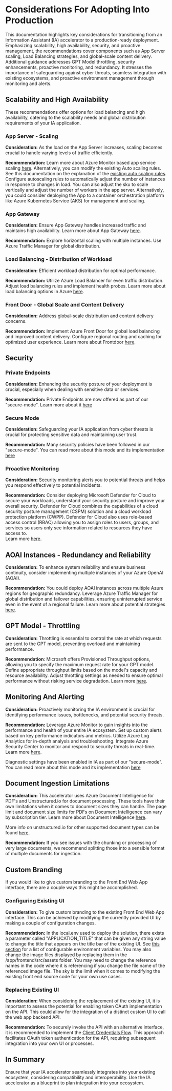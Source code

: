 # Considerations For Adopting Into Production

This documentation highlights key considerations for transitioning from an Information Assistant (IA) accelerator to a production-ready deployment. Emphasizing scalability, high availability, security, and proactive management, the recommendations cover components such as App Server scaling, Load Balancing strategies, and global-scale content delivery. Additional guidance addresses GPT Model throttling, security enhancements, proactive monitoring, and redundancy. It stresses the importance of safeguarding against cyber threats, seamless integration with existing ecosystems, and proactive environment management through monitoring and alerts.

## Scalability and High Availability

These recommendations offer options for load balancing and high availability, catering to the scalability needs and global distribution requirements of your IA application.

### App Server - Scaling

**Consideration:** As the load on the App Server increases, scaling becomes crucial to handle varying levels of traffic efficiently.

**Recommendation:** Learn more about Azure Monitor based app service scaling [here](https://learn.microsoft.com/en-us/azure/app-service/manage-automatic-scaling?tabs=azure-portal). Alternatively, you can modify the existing Auto scaling rules. See this documentation on the explanation of the [existing auto scaling rules](/docs/deployment/autoscale_sku.md). Configure autoscaling rules to automatically adjust the number of instances in response to changes in load. You can also adjust the sku to scale vertically and adjust the number of workers in the app server. Alternatively, you could  consider deploying the App to a container orchestration platform like Azure Kubernetes Service (AKS) for management and scaling.

### App Gateway

**Consideration:** Ensure App Gateway handles increased traffic and maintains high availability. Learn more about App Gateway [here](https://learn.microsoft.com/en-us/azure/application-gateway/overview).

**Recommendation:**
    Explore horizontal scaling with multiple instances.
    Use Azure Traffic Manager for global distribution.

### Load Balancing - Distribution of Workload

**Consideration:** Efficient workload distribution for optimal performance.

**Recommendation:**
Utilize Azure Load Balancer for even traffic distribution.
Adjust load balancing rules and implement health probes.
Learn more about load balancing options in Azure [here](https://learn.microsoft.com/en-us/azure/architecture/guide/technology-choices/load-balancing-overview).

### Front Door - Global Scale and Content Delivery

**Consideration:** Address global-scale distribution and content delivery concerns.

**Recommendation:**
Implement Azure Front Door for global load balancing and improved content delivery.
Configure regional routing and caching for optimized user experience.
Learn more about Frontdoor [here](https://learn.microsoft.com/en-us/azure/frontdoor/front-door-overview).

## Security

### Private Endpoints

**Consideration:** Enhancing the security posture of your deployment is crucial, especially when dealing with sensitive data or services.

**Recommendation:** Private Endpoints are now offered as part of our "secure-mode". Learn more about it [here](/docs/deployment/secure_deployment.md)

### Secure Mode

**Consideration:** Safeguarding your IA application from cyber threats is crucial for protecting sensitive data and maintaining user trust.

**Recommendation:** Many security policies have been followed in our "secure-mode". You can read more about this mode and its implementation [here](/docs/deployment/secure_deployment.md)

### Proactive Monitoring

**Consideration:** Security monitoring alerts you to potential threats and helps you respond effectively to potential incidents.

**Recommendation:** Consider deploying Microsoft Defender for Cloud to secure your workloads, understand your security posture and improve your overall security. Defender for Cloud combines the capabilities of a cloud security posture management (CSPM) solution and a cloud workload protection platform (CWPP). Defender for Cloud also uses role-based access control (RBAC) allowing you to assign roles to users, groups, and services so users only see information related to resources they have access to.  
Learn more [here](https://learn.microsoft.com/en-us/azure/defender-for-cloud/defender-for-cloud-introduction).

## AOAI Instances - Redundancy and Reliability

**Consideration:** To enhance system reliability and ensure business continuity, consider implementing multiple instances of your Azure OpenAI (AOAI).

**Recommendation:** You could deploy AOAI instances across multiple Azure regions for geographic redundancy. Leverage Azure Traffic Manager for global distribution and failover capabilities, ensuring uninterrupted service even in the event of a regional failure. Learn more about potential strategies [here](https://techcommunity.microsoft.com/t5/ai-azure-ai-services-blog/azure-openai-architecture-patterns-and-implementation-steps/ba-p/3979934).

## GPT Model - Throttling

**Consideration:** Throttling is essential to control the rate at which requests are sent to the GPT model, preventing overload and maintaining performance.

**Recommendation**: Microsoft offers Provisioned Throughput options, allowing you to specify the maximum request rate for your GPT model. Define appropriate throughput limits based on the model's capacity and resource availability. Adjust throttling settings as needed to ensure optimal performance without risking service degradation. Learn more [here](https://learn.microsoft.com/en-us/azure/ai-services/openai/concepts/provisioned-throughput).

## Monitoring And Alerting

**Consideration:** Proactively monitoring the IA environment is crucial for identifying performance issues, bottlenecks, and potential security threats.

**Recommendation:** Leverage Azure Monitor to gain insights into the performance and health of your entire IA ecosystem. Set up custom alerts based on key performance indicators and metrics. Utilize Azure Log Analytics for in-depth analysis and troubleshooting. Integrate Azure Security Center to monitor and respond to security threats in real-time.
Learn more [here](https://azure.microsoft.com/en-us/products/monitor/?ef_id=_k_2bb24bd93ec91aeba1fe2e4c90190298_k_&OCID=AIDcmm5edswduu_SEM__k_2bb24bd93ec91aeba1fe2e4c90190298_k_&msclkid=2bb24bd93ec91aeba1fe2e4c90190298).

Diagnostic settings have been enabled in IA as part of our "secure-mode". You can read more about this mode and its implementation [here](/docs/deployment/secure_deployment.md)

## Document Ingestion Limitations

**Consideration:** This accelerator uses Azure Document Intelligence for PDF's and Unstructured.io for document processing. These tools have their own limitations when it comes to document sizes they can handle. The page limit and document size limits for PDFs on Document Intelligence can vary by subscription tier. Learn more about Document Intelligence [here](https://learn.microsoft.com/en-us/legal/cognitive-services/document-intelligence/characteristics-and-limitations).

More info on unstructured.io for other supported document types can be found [here](https://unstructured-io.github.io/unstructured/introduction.html).

**Recommendation:** If you see issues with the chunking or processing of very large documents, we recommend splitting those into a sensible format of multiple documents for ingestion.

## Custom Branding

If you would like to give custom branding to the Front End Web App interface, there are a couple ways this might be accomplished.

### Configuring Existing UI

**Consideration:** To give custom branding to the existing Front End Web App interface.
This can be achieved by modifying the currently provided UI by making a couple of configuration changes.

**Recommendation:** In the local.env used to deploy the solution, there exists a parameter called "APPLICATION_TITLE" that can be given any string value to change the title that appears on the title bar of the existing UI. See [this section](/docs/deployment/deployment.md#configure-env-files) for a list of configurable environment variables. You may also change the image files displayed by replacing them in the /app/frontend/src/assets folder. You may need to change the reference names in the code where it is referencing if you change the file name of the referenced image file. The sky is the limit when it comes to modifying the existing front end source code for your own use cases.

### Replacing Existing UI

**Consideration:** When considering the replacement of the existing UI, it is important to assess the potential for enabling token OAuth implementation on the API. This could allow for the integration of a distinct custom UI to call the web app backend API.

**Recommendation:** To securely invoke the API with an alternative interface, it is recommended to implement the [Client Credentials Flow](/docs/deployment/client_credentials_flow.md). This approach facilitates OAuth token authentication for the API, requiring subsequent integration into your own UI or processes.

## In Summary

 Ensure that your IA accelerator seamlessly integrates into your existing ecosystem, considering compatibility and interoperability. Use the IA accelerator as a blueprint to plan integration into your ecosystem.
